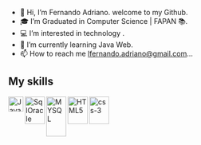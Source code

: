 - 👋 Hi, I’m Fernando Adriano. welcome to my Github.
- 🎓 I’m Graduated in Computer Science | FAPAN 📚.
- 💻 I’m interested in technology .
- 🌱 I’m currently learning Java Web.
- 📫 How to reach me lfernando.adriano@gmail.com...

## My skills
<img align="left" alt="Java" width="30px" src="https://user-images.githubusercontent.com/96425026/197561102-b033dffc-9d6e-4e5a-953f-83ac83ca530e.png"/>
<img align="left" alt="SqlOracle" height="55px" width="40px" src="https://user-images.githubusercontent.com/96425026/197557090-afd2b640-fdd6-4677-87b9-145a863910bd.png"/>
<img align="left" alt="MYSQL" height="80px" width="40px" src="https://cdn.jsdelivr.net/gh/devicons/devicon/icons/mysql/mysql-plain-wordmark.svg" />
<img align="left" alt="HTML5" height="55px" width="40px" src="https://user-images.githubusercontent.com/86389730/147489885-7eadae0a-75a9-497f-afe1-24cdc2cee582.png"/>
<img align="left" alt="css-3" height="55px" width="40px" src="https://user-images.githubusercontent.com/86389730/147490034-d8c0b023-6bbe-4b48-b222-d1e9b4f1d397.png"/>


